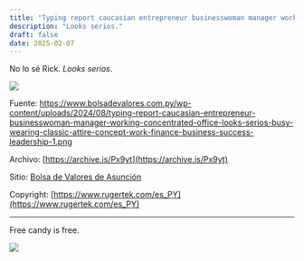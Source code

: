 ```yaml
---
title: "Typing report caucasian entrepreneur businesswoman manager working concentrated office looks serios busy wearing classic attire concept work finance business success leadership 1"
description: "Looks serios."
draft: false
date: 2025-02-07
---
```


No lo sé Rick. _Looks serios_.

![](https://www.bolsadevalores.com.py/wp-content/uploads/2024/08/typing-report-caucasian-entrepreneur-businesswoman-manager-working-concentrated-office-looks-serios-busy-wearing-classic-attire-concept-work-finance-business-success-leadership-1.png)

Fuente: https://www.bolsadevalores.com.py/wp-content/uploads/2024/08/typing-report-caucasian-entrepreneur-businesswoman-manager-working-concentrated-office-looks-serios-busy-wearing-classic-attire-concept-work-finance-business-success-leadership-1.png

Archivo: [https://archive.is/Px9yt](https://archive.is/Px9yt)

Sitio: [Bolsa de Valores de Asunción](https://www.bolsadevalores.com.py)

Copyright: [https://www.rugertek.com/es_PY](https://www.rugertek.com/es_PY)

---

Free candy is free.

![](https://i.kinja-img.com/gawker-media/image/upload/s--vW-4fA_c--/c_fill,fl_progressive,g_center,h_900,q_80,w_1600/y2uu80y17kfptmvpvywb.jpg)




